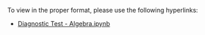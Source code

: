 To view in the proper format, please use the following hyperlinks:
 * [Diagnostic Test - Algebra.ipynb](https://nbviewer.org/github/Data-Dylan/math_problems/blob/main/calculus/Diagnostic%20Test%20-%20Algebra.ipynb)
